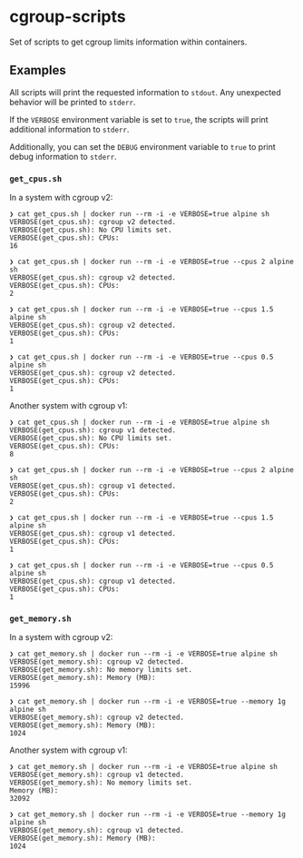 # cgroup-scripts

Set of scripts to get cgroup limits information within containers.

## Examples

All scripts will print the requested information to `stdout`. Any unexpected behavior will be printed to `stderr`.

If the `VERBOSE` environment variable is set to `true`, the scripts will print additional information to `stderr`.

Additionally, you can set the `DEBUG` environment variable to `true` to print debug information to `stderr`.

### `get_cpus.sh`

In a system with cgroup v2:

```console
❯ cat get_cpus.sh | docker run --rm -i -e VERBOSE=true alpine sh
VERBOSE(get_cpus.sh): cgroup v2 detected.
VERBOSE(get_cpus.sh): No CPU limits set.
VERBOSE(get_cpus.sh): CPUs:
16

❯ cat get_cpus.sh | docker run --rm -i -e VERBOSE=true --cpus 2 alpine sh
VERBOSE(get_cpus.sh): cgroup v2 detected.
VERBOSE(get_cpus.sh): CPUs:
2

❯ cat get_cpus.sh | docker run --rm -i -e VERBOSE=true --cpus 1.5 alpine sh
VERBOSE(get_cpus.sh): cgroup v2 detected.
VERBOSE(get_cpus.sh): CPUs:
1

❯ cat get_cpus.sh | docker run --rm -i -e VERBOSE=true --cpus 0.5 alpine sh
VERBOSE(get_cpus.sh): cgroup v2 detected.
VERBOSE(get_cpus.sh): CPUs:
1
```

Another system with cgroup v1:

```console
❯ cat get_cpus.sh | docker run --rm -i -e VERBOSE=true alpine sh
VERBOSE(get_cpus.sh): cgroup v1 detected.
VERBOSE(get_cpus.sh): No CPU limits set.
VERBOSE(get_cpus.sh): CPUs:
8

❯ cat get_cpus.sh | docker run --rm -i -e VERBOSE=true --cpus 2 alpine sh
VERBOSE(get_cpus.sh): cgroup v1 detected.
VERBOSE(get_cpus.sh): CPUs:
2

❯ cat get_cpus.sh | docker run --rm -i -e VERBOSE=true --cpus 1.5 alpine sh
VERBOSE(get_cpus.sh): cgroup v1 detected.
VERBOSE(get_cpus.sh): CPUs:
1

❯ cat get_cpus.sh | docker run --rm -i -e VERBOSE=true --cpus 0.5 alpine sh
VERBOSE(get_cpus.sh): cgroup v1 detected.
VERBOSE(get_cpus.sh): CPUs:
1
```

### `get_memory.sh`

In a system with cgroup v2:

```console
❯ cat get_memory.sh | docker run --rm -i -e VERBOSE=true alpine sh
VERBOSE(get_memory.sh): cgroup v2 detected.
VERBOSE(get_memory.sh): No memory limits set.
VERBOSE(get_memory.sh): Memory (MB):
15996

❯ cat get_memory.sh | docker run --rm -i -e VERBOSE=true --memory 1g alpine sh
VERBOSE(get_memory.sh): cgroup v2 detected.
VERBOSE(get_memory.sh): Memory (MB):
1024
```

Another system with cgroup v1:

```console
❯ cat get_memory.sh | docker run --rm -i -e VERBOSE=true alpine sh
VERBOSE(get_memory.sh): cgroup v1 detected.
VERBOSE(get_memory.sh): No memory limits set.
Memory (MB):
32092

❯ cat get_memory.sh | docker run --rm -i -e VERBOSE=true --memory 1g alpine sh
VERBOSE(get_memory.sh): cgroup v1 detected.
VERBOSE(get_memory.sh): Memory (MB):
1024
```
